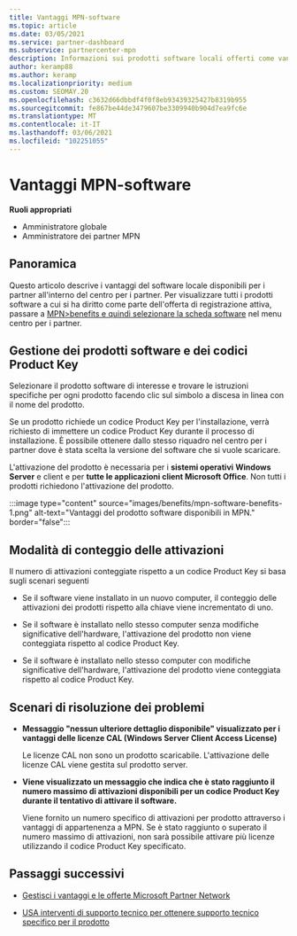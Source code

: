 ```yaml
---
title: Vantaggi MPN-software
ms.topic: article
ms.date: 03/05/2021
ms.service: partner-dashboard
ms.subservice: partnercenter-mpn
description: Informazioni sui prodotti software locali offerti come vantaggi Microsoft Partner Network (MPN)
author: keramp88
ms.author: keramp
ms.localizationpriority: medium
ms.custom: SEOMAY.20
ms.openlocfilehash: c3632d66dbbdf4f0f8eb93439325427b8319b955
ms.sourcegitcommit: fe867be44de3479607be3309940b904d7ea9fc6e
ms.translationtype: MT
ms.contentlocale: it-IT
ms.lasthandoff: 03/06/2021
ms.locfileid: "102251055"
---
```

# <a name="mpn-benefits---software"></a>Vantaggi MPN-software

**Ruoli appropriati**

- Amministratore globale
- Amministratore dei partner MPN

## <a name="overview"></a>Panoramica

Questo articolo descrive i vantaggi del software locale disponibili per i partner all'interno del centro per i partner. Per visualizzare tutti i prodotti software a cui si ha diritto come parte dell'offerta di registrazione attiva, passare a  [MPN>benefits e quindi selezionare la scheda software](https://partner.microsoft.com/dashboard/mpn/membership/benefits/software) nel menu centro per i partner.  

## <a name="manage-software-products-and-product-keys"></a>Gestione dei prodotti software e dei codici Product Key

Selezionare il prodotto software di interesse e trovare le istruzioni specifiche per ogni prodotto facendo clic sul simbolo a discesa in linea con il nome del prodotto.

Se un prodotto richiede un codice Product Key per l'installazione, verrà richiesto di immettere un codice Product Key durante il processo di installazione. È possibile ottenere dallo stesso riquadro nel centro per i partner dove è stata scelta la versione del software che si vuole scaricare.

L'attivazione del prodotto è necessaria per i **sistemi operativi** **Windows Server** e client e per **tutte le applicazioni client Microsoft Office**. Non tutti i prodotti richiedono l'attivazione del prodotto.

:::image type="content" source="images/benefits/mpn-software-benefits-1.png" alt-text="Vantaggi del prodotto software disponibili in MPN." border="false":::

## <a name="how-activations-are-counted"></a>Modalità di conteggio delle attivazioni

Il numero di attivazioni conteggiate rispetto a un codice Product Key si basa sugli scenari seguenti

- Se il software viene installato in un nuovo computer, il conteggio delle attivazioni dei prodotti rispetto alla chiave viene incrementato di uno.
 
- Se il software è installato nello stesso computer senza modifiche significative dell'hardware, l'attivazione del prodotto non viene conteggiata rispetto al codice Product Key.

- Se il software è installato nello stesso computer con modifiche significative dell'hardware, l'attivazione del prodotto viene conteggiata rispetto al codice Product Key.

## <a name="troubleshooting-scenarios"></a>Scenari di risoluzione dei problemi

- **Messaggio "nessun ulteriore dettaglio disponibile" visualizzato per i vantaggi delle licenze CAL (Windows Server Client Access License)**

    Le licenze CAL non sono un prodotto scaricabile. L'attivazione delle licenze CAL viene gestita sul prodotto server.

- **Viene visualizzato un messaggio che indica che è stato raggiunto il numero massimo di attivazioni disponibili per un codice Product Key durante il tentativo di attivare il software.**

    Viene fornito un numero specifico di attivazioni per prodotto attraverso i vantaggi di appartenenza a MPN. Se è stato raggiunto o superato il numero massimo di attivazioni, non sarà possibile attivare più licenze utilizzando il codice Product Key specificato.


 ## <a name="next-steps"></a>Passaggi successivi

- [Gestisci i vantaggi e le offerte Microsoft Partner Network](manage-your-partner-network-benefits.md)

- [USA interventi di supporto tecnico per ottenere supporto tecnico specifico per il prodotto](mpn-benefits-technical-support.md)



